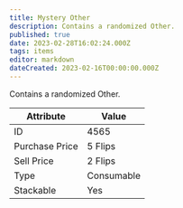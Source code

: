 ```yaml
---
title: Mystery Other
description: Contains a randomized Other.
published: true
date: 2023-02-28T16:02:24.000Z
tags: items
editor: markdown
dateCreated: 2023-02-16T00:00:00.000Z
---
```


Contains a randomized Other.

|Attribute|Value|
|-|-|
|ID|4565|
|Purchase Price|5 Flips|
|Sell Price|2 Flips|
|Type|Consumable|
|Stackable|Yes|

